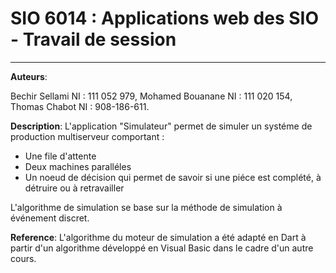 # SIO 6014 : Applications web des SIO - Travail de session
*****

**Auteurs**: 

Bechir Sellami NI : 111 052 979,
Mohamed Bouanane NI : 111 020 154, 
Thomas Chabot NI : 908-186-611. 



**Description**: 
L'application "Simulateur" permet de simuler un systéme de production multiserveur comportant :
 - Une file d'attente 
 - Deux machines paralléles
 - Un noeud de décision qui permet de savoir si une piéce est complété, à détruire ou à retravailler  

L'algorithme de simulation se base sur la méthode de simulation à événement discret.


**Reference**: L'algorithme du moteur de simulation a été adapté en Dart à partir d'un algorithme développé en Visual Basic dans le cadre d'un autre cours. 

